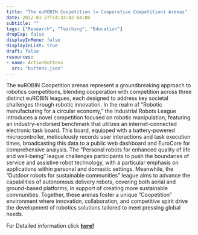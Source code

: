```yaml
---
title: "The euROBIN Coopetition (= Cooperative Competition) Arenas"
date: 2012-01-27T14:33:42-04:00
subtitle: ""
tags: ["Research", "Teaching", "Education"]
dropCap: false
displayInMenu: false
displayInList: true
draft: false
resources:
- name: ActionButtons
  src: "buttons.json"
---
```


The euROBIN Coopetition arenas represent a groundbreaking approach to robotics competitions, blending cooperation with competition across three distinct euROBIN leagues, each designed to address key societal challenges through robotic innovation.
In the realm of ”Robotic manufacturing for a circular economy,” the Industrial Robots League introduces a novel competition focused on robotic manipulation, featuring an industry-endorsed benchmark that utilizes an internet-connected electronic task board.
This board, equipped with a battery-powered microcontroller, meticulously records user interactions and task execution times, broadcasting this data to a public web dashboard and EuroCore for comprehensive analysis.
The ”Personal robots for enhanced quality of life and well-being” league challenges participants to push the boundaries of service and assistive robot technology, with a particular emphasis on applications within personal and domestic settings.
Meanwhile, the ”Outdoor robots for sustainable communities” league aims to advance the capabilities of autonomous delivery robots, covering both aerial and ground-based platforms, in support of creating more sustainable communities.
Together, these arenas foster a unique ”Coopetition” environment where innovation, collaboration, and competitive spirit drive the development of robotics solutions tailored to meet pressing global needs.

<div class="hidde-after-preview">
  For Detailed information click
  <a class="btn btn-success" target="_blank" href="the-eurobin-coopetition-cooperative-competition-arenas"><b>here!</b></a>
</div>

<!--more-->

<!-- <div class="main-well-flex-container" style="margin:20px;align-items: center;">

  <div style="flex:30%;">
      <img src="profile_picture.png" style="clip-path: circle(35%);">
  </div>

  <div style="flex:70%;">
    <h3>Replace with Name</h3>
    Tel:     +49 XXXXXXXXXX <br>
    Fax:     +49 XXXXXXXXXX <br>
    Mail:    <a href="mailto:XXXXXXX@cs.uni-bremen.de">XXXXXX@cs.uni-bremen.de</a> <br>
    <a style="color:red" href="https://ai.uni-bremen.de/team/XXXXXXXXX">
      <span style="font-size: 15px;">Profile</span>
    </a>
  </div>

</div> -->